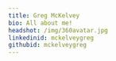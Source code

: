 ```yaml
---
title: Greg McKelvey
bio: All about me!
headshot: /img/360avatar.jpg
linkedinid: mckelveygreg
githubid: mckelveygreg
---
```


